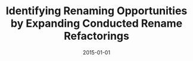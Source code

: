 ---
title: "Identifying Renaming Opportunities by Expanding Conducted Rename Refactorings"
collection: publications
permalink: /publication/2015-01-01-Identifying-Renaming-Opportunities-by-Expanding-Conducted-Rename-Refactorings
date: 2015-01-01
venue: 'IEEE Trans. Software Eng.'
paperurl: 'https://doi.org/10.1109/TSE.2015.2427831'
citation: ' Hui Liu,  Qiurong Liu,  Yang Liu,  Zhouding Wang'
---
